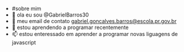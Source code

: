 - #sobre mim
- 👋 ola eu sou @GabrielBarros30
- 👀 meu email de contato gabriel.goncalves.barros@escola.pr.gov.br
- 🌱 estou aprendendo a programar recentemente
- 📫 estou enteressado em aprender a programar novas liguagens de javascript
